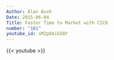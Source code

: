 ```yaml
---
Author: Alan Bush
Date: 2015-06-04
Title: Faster Time to Market with CICD
number: "101"
youtube_id: sM2pOAiG5QY
---
```


{{< youtube >}}
